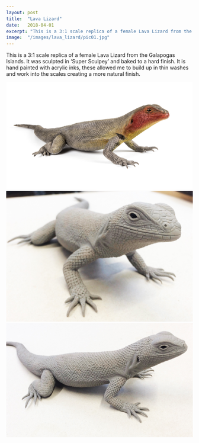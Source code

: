 ```yaml
---
layout: post
title:	"Lava Lizard"
date:	2018-04-01
excerpt: "This is a 3:1 scale replica of a female Lava Lizard from the Galapogas Islands."
image:	"/images/lava_lizard/pic01.jpg"
---
```

This is a 3:1 scale replica of a female Lava Lizard from the Galapogas Islands. It was sculpted in ‘Super Sculpey’ and baked to a hard finish. It is hand painted with acrylic inks, these allowed me to build up in thin washes and work into the scales creating a more natural finish.

<div class="box alt">
	<div class="row 50% uniform">
		<div class="4u"><span class="image fit"><img src="/images/lava_lizard/pic02.jpg" alt="" /></span></div>
		<div class="4u"><span class="image fit"><img src="/images/lava_lizard/pic03.jpg" alt="" /></span></div>
		<div class="4u$"><span class="image fit"><img src="/images/lava_lizard/pic04.jpg" alt="" /></span></div>
	</div>
</div>

